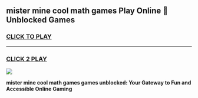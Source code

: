 
## mister mine cool math games Play Online 👋 Unblocked Games
<h3>
<a href="https://news.freeplayer.one?title=mister_mine_cool_math_games&ref=17CMG">CLICK TO PLAY</a></h3>
<hr>

<h3>
<a href="https://news.freeplayer.one?title=mister_mine_cool_math_games&ref=17CMG">CLICK 2 PLAY</a>
  
</h3>

<a href="https://news.freeplayer.one?title=mister_mine_cool_math_games&ref=17CMG/"><img src="https://clearcache.store/games.png"></a>


**mister mine cool math games games unblocked: Your Gateway to Fun and Accessible Online Gaming**
